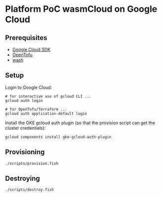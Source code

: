 # Platform PoC wasmCloud on Google Cloud

## Prerequisites

- [Google Cloud SDK](https://cloud.google.com/sdk/docs/install)
- [OpenTofu](https://opentofu.org/)
- [wash](https://wasmcloud.com/docs/installation/)

## Setup

Login to Google Cloud:

```fish
# for interactive use of gcloud CLI ...
gcloud auth login

# for OpenTofu/Terraform ...
gcloud auth application-default login
```

Install the GKE gcloud auth plugin (so that the provision script can get the cluster credentials):

```fish
gcloud components install gke-gcloud-auth-plugin
```

## Provisioning

```fish
./scripts/provision.fish
```

## Destroying

```fish
./scripts/destroy.fish
```
